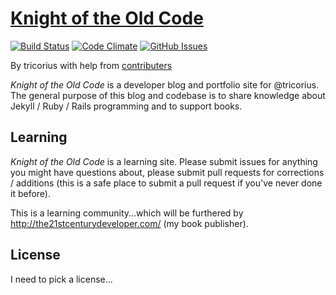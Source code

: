 # [Knight of the Old Code](http://knightoftheoldcode.com/)

[![Build Status](https://img.shields.io/travis/knightoftheoldcode/knightoftheoldcode.github.io/master.svg)](https://travis-ci.org/knightoftheoldcode/knightoftheoldcode.github.io)
[![Code Climate](https://img.shields.io/codeclimate/github/knightoftheoldcode/knightoftheoldcode.github.io.svg)](https://codeclimate.com/github/knightoftheoldcode/knightoftheoldcode.github.io)
[![GitHub Issues](https://img.shields.io/github/issues/knightoftheoldcode/knightoftheoldcode.github.io.svg)](https://github.com/knightoftheoldcode/knightoftheoldcode.github.io)

By tricorius with help from [contributers](https://github.com/knightoftheoldcode/knightoftheoldcode.github.io/graphs/contributors)

*Knight of the Old Code* is a developer blog and portfolio site for @tricorius. The general purpose of this blog and codebase is to share knowledge about Jekyll / Ruby / Rails programming and to support books.

## Learning

*Knight of the Old Code* is a learning site. Please submit issues for anything you might have questions about, please submit pull requests for corrections / additions (this is a safe place to submit a pull request if you've never done it before).

This is a learning community...which will be furthered by http://the21stcenturydeveloper.com/ (my book publisher).

## License

I need to pick a license...

